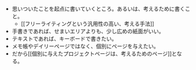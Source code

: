 - 思いついたことを起点に書いていくところ。あるいは、考えるために書くこと。
	- [[フリーライティングという汎用性の高い、考える手法]]
- 手書きであれば、せまいエリアよりも、少し広めの紙面がいい。
- テキストであれば、キーボードで書きたい。
- メモ帳やデイリーページではなく、個別にページを与えたい。
- だから[[個別に与えたプロジェクトページは、考えるためのページ]]となる。
